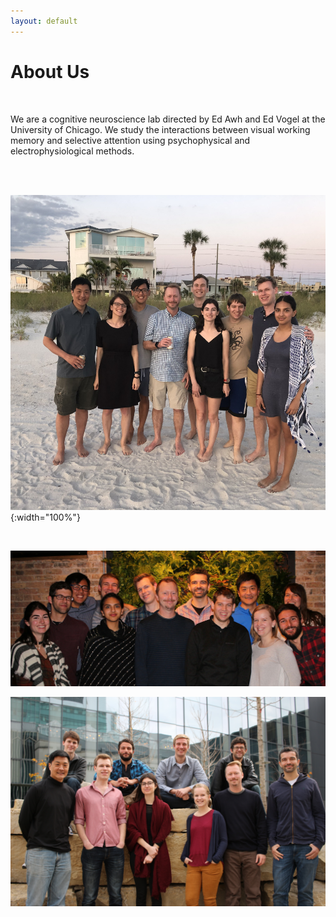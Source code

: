 ```yaml
---
layout: default
---
```


# About Us

<br>

We are a cognitive neuroscience lab directed by Ed Awh and Ed Vogel at the University of Chicago. We study the interactions between visual working memory and selective attention using psychophysical and electrophysiological methods.

<br>
<br>

![Lab Photo](/files/images/lab_photo_2019.jpg){:width="100%"}

<br>

![Lab Photo 2](/files/images/img_9751.jpg)

![Lab Photo 3](/files/images/img_9709.jpg)

<br>

<div id="overlay">
    <div id="popup">
    <div id="close">X</div>
    <h2>Postdoctoral positions in Cognitive Neuroscience at the University of Chicago.</h2>
    <p>Our lab (PI’s Edward Awh and Edward Vogel) has openings for new postdoctoral scholars at the University of Chicago. We are running a broad array of projects using behavioral, EEG and functional MRI studies of attention and memory. We are seeking candidates with strong quantitative and programming skills, a good record of publications in related domains, and the ability to connect their interests with the ongoing work in our lab. Candidates are expected to have completed a Ph.D in a related discipline or to have established a clear completion date. Due to the current pandemic, the start date is unknown and hiring decisions have been paused.</p>
    <p>To see a full records of our published work: <a href="https://awhvogellab.com/publications">https://awhvogellab.com/publications</a></p>
    <p>Interested candidates should send an email with CV attached to <a href="mailto:awhvogellab@gmail.com">awhvogellab@gmail.com</a></p>
    <p>The University of Chicago is an Affirmative Action/Equal Opportunity/Disabled/Veterans Employer. Individuals requiring accommodation call 773-702-8403.</p>
    </div>
</div>

<script
  src="https://code.jquery.com/jquery-3.4.1.min.js"
  integrity="sha256-CSXorXvZcTkaix6Yvo6HppcZGetbYMGWSFlBw8HfCJo="
  crossorigin="anonymous">
</script>

<script>
$(document).ready(function() {
    setTimeout(function() {
        $('#overlay').fadeIn(300);  
    }, 1000);
    $('#close').click(function() {
        $('#overlay').fadeOut(300);
    });
});
</script>

<style>
#overlay {
  position: fixed;
  height: 100%;
  width: 100%;
  top: 0;
  right: 0;
  bottom: 0;
  left: 0;
  background: rgba(0,0,0,0.8);
  display: none;
}

#popup {
  max-width: 1000px;
  width: 80%;
  max-height: 520px;
  height: 80%;
  padding: 20px;
  position: relative;
  background: #fff;
  margin: 100px auto;
  text-align: center;
  overflow: scroll;
}

#close {
  position: absolute;
  top: 10px;
  right: 10px;
  cursor: pointer;
  color: #000;
}
</style>
